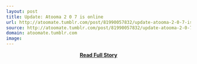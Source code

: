 ```yaml
---
layout: post
title: Update: Atooma 2 0 7 is online
url: http://atoomate.tumblr.com/post/81990057832/update-atooma-2-0-7-is-online
source: http://atoomate.tumblr.com/post/81990057832/update-atooma-2-0-7-is-online
domain: atoomate.tumblr.com
image: 
---
```


<p></p>
<center><p><a href="http://atoomate.tumblr.com/post/81990057832/update-atooma-2-0-7-is-online" style='padding:25px; font-sze:18px; font-weight: bold;'>Read Full Story</a></p></center>
